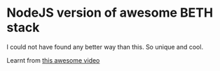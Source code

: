 # NodeJS version of awesome BETH stack

I could not have found any better way than this. So unique and cool.

Learnt from [this awesome video](https://www.youtube.com/watch?v=cpzowDDJj24)
